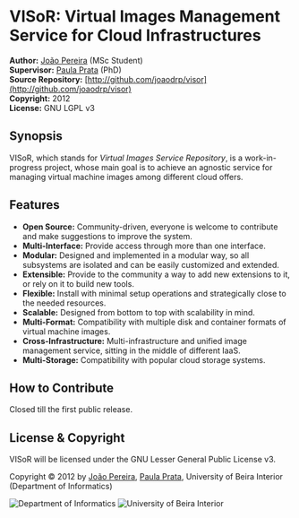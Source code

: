 # VISoR: Virtual Images Management Service for Cloud Infrastructures

**Author:** [João Pereira](http://joaodrp.com/) (MSc Student)  
**Supervisor:** [Paula Prata](http://www.di.ubi.pt/~pprata/) (PhD)  
**Source Repository:** [http://github.com/joaodrp/visor](http://github.com/joaodrp/visor)  
**Copyright:** 2012  
**License:** GNU LGPL v3

## Synopsis

VISoR, which stands for *Virtual Images Service Repository*, is a work-in-progress project, whose main goal is to achieve an agnostic service for managing virtual machine images among different cloud offers.

## Features

- **Open Source:** Community-driven, everyone is welcome to contribute and make suggestions to improve the system.
- **Multi-Interface:** Provide access through more than one interface.
- **Modular:** Designed and implemented in a modular way, so all subsystems are isolated and can be easily customized and extended.
- **Extensible:** Provide to the community a way to add new extensions to it, or rely on it to build new tools.
- **Flexible:** Install with minimal setup operations and strategically close to the needed resources.
- **Scalable:** Designed from bottom to top with scalability in mind.
- **Multi-Format:** Compatibility with multiple disk and container formats of virtual machine images.
- **Cross-Infrastructure:** Multi-infrastructure and unified image management service, sitting in the middle of different IaaS.
- **Multi-Storage:** Compatibility with popular cloud storage systems.

## How to Contribute

Closed till the first public release.

## License & Copyright

VISoR will be licensed under the GNU Lesser General Public License v3.

Copyright © 2012 by [João Pereira](mailto:joaodrp@gmail.com), [Paula Prata](mailto:pprata@di.ubi.pt), University of Beira Interior (Department of Informatics)

![Department of Informatics](http://joaodrp.com/img/di.png)
![University of Beira Interior](http://joaodrp.com/img/ubi.png)
